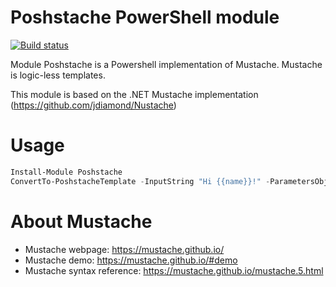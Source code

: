 # Poshstache PowerShell module

[![Build status](https://ci.appveyor.com/api/projects/status/gbqt5h9mat4124vr?svg=true)](https://ci.appveyor.com/project/baldator/poshstache)

Module Poshstache is a Powershell implementation of Mustache.
Mustache is logic-less templates.

This module is based on the .NET Mustache implementation (https://github.com/jdiamond/Nustache)


# Usage

```Powershell
Install-Module Poshstache
ConvertTo-PoshstacheTemplate -InputString "Hi {{name}}!" -ParametersObject "{name:'bob'}"
```

# About Mustache

* Mustache webpage: https://mustache.github.io/
* Mustache demo: https://mustache.github.io/#demo
* Mustache syntax reference: https://mustache.github.io/mustache.5.html
